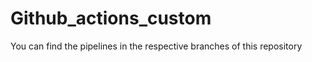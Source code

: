 # Github_actions_custom

<p>You can find the pipelines in the respective branches of this repository</p>